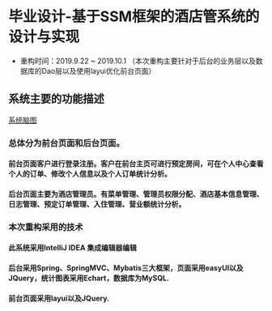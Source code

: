 # 毕业设计-基于SSM框架的酒店管系统的设计与实现

* 重构时间：2019.9.22 ~ 2019.10.1 （本次重构主要针对于后台的业务层以及数据库的Dao层以及使用layui优化前台页面）

## 系统主要的功能描述
[系统脑图](https://naotu.baidu.com/file/0686622e82e36551508fcf2d333e8e82)

### 总体分为前台页面和后台页面。

#### 前台页面客户进行登录注册。客户在前台主页可进行预定房间，可在个人中心查看个人的订单、修改个人信息以及个人订单统计分析。
 
#### 后台页面主要为酒店管理员。有菜单管理、管理员权限分配、酒店基本信息管理、日志管理、预定订单管理、入住管理、营业额统计分析。

### 本次重构采用的技术

#### 此系统采用IntelliJ IDEA 集成编辑器编辑
#### 后台采用Spring、SpringMVC、Mybatis三大框架，页面采用easyUI以及JQuery，统计图表采用Echart，数据库为MySQL.
#### 前台页面采用layui以及JQuery.





  









